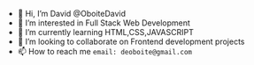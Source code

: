 - 👋 Hi, I’m David @OboiteDavid
- 👀 I’m interested in Full Stack Web Development
- 🌱 I’m currently learning HTML,CSS,JAVASCRIPT
- 💞️ I’m looking to collaborate on Frontend development projects
- 📫 How to reach me `email: deoboite@gmail.com`
<!---
OboiteDavid/OboiteDavid is a ✨ special ✨ repository because its `README.md` (this file) appears on your GitHub profile.
You can click the Preview link to take a look at your changes.
--->
